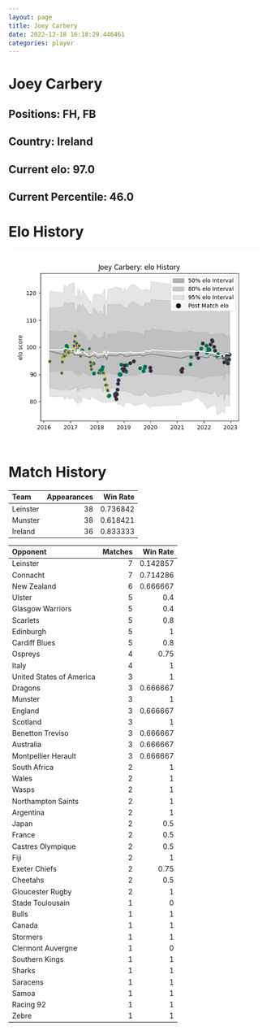 ```yaml
---  
layout: page  
title: Joey Carbery  
date: 2022-12-18 16:18:29.446461  
categories: player  
---
```

# Joey Carbery

## Positions: FH, FB

## Country: Ireland

## Current elo: 97.0

## Current Percentile: 46.0

# Elo History


![elo history](history_JoeyCarbery.png)
# Match History


| Team     |   Appearances |   Win Rate |
|:---------|--------------:|-----------:|
| Leinster |            38 |   0.736842 |
| Munster  |            38 |   0.618421 |
| Ireland  |            36 |   0.833333 |

| Opponent                 |   Matches |   Win Rate |
|:-------------------------|----------:|-----------:|
| Leinster                 |         7 |   0.142857 |
| Connacht                 |         7 |   0.714286 |
| New Zealand              |         6 |   0.666667 |
| Ulster                   |         5 |   0.4      |
| Glasgow Warriors         |         5 |   0.4      |
| Scarlets                 |         5 |   0.8      |
| Edinburgh                |         5 |   1        |
| Cardiff Blues            |         5 |   0.8      |
| Ospreys                  |         4 |   0.75     |
| Italy                    |         4 |   1        |
| United States of America |         3 |   1        |
| Dragons                  |         3 |   0.666667 |
| Munster                  |         3 |   1        |
| England                  |         3 |   0.666667 |
| Scotland                 |         3 |   1        |
| Benetton Treviso         |         3 |   0.666667 |
| Australia                |         3 |   0.666667 |
| Montpellier Herault      |         3 |   0.666667 |
| South Africa             |         2 |   1        |
| Wales                    |         2 |   1        |
| Wasps                    |         2 |   1        |
| Northampton Saints       |         2 |   1        |
| Argentina                |         2 |   1        |
| Japan                    |         2 |   0.5      |
| France                   |         2 |   0.5      |
| Castres Olympique        |         2 |   0.5      |
| Fiji                     |         2 |   1        |
| Exeter Chiefs            |         2 |   0.75     |
| Cheetahs                 |         2 |   0.5      |
| Gloucester Rugby         |         2 |   1        |
| Stade Toulousain         |         1 |   0        |
| Bulls                    |         1 |   1        |
| Canada                   |         1 |   1        |
| Stormers                 |         1 |   1        |
| Clermont Auvergne        |         1 |   0        |
| Southern Kings           |         1 |   1        |
| Sharks                   |         1 |   1        |
| Saracens                 |         1 |   1        |
| Samoa                    |         1 |   1        |
| Racing 92                |         1 |   1        |
| Zebre                    |         1 |   1        |